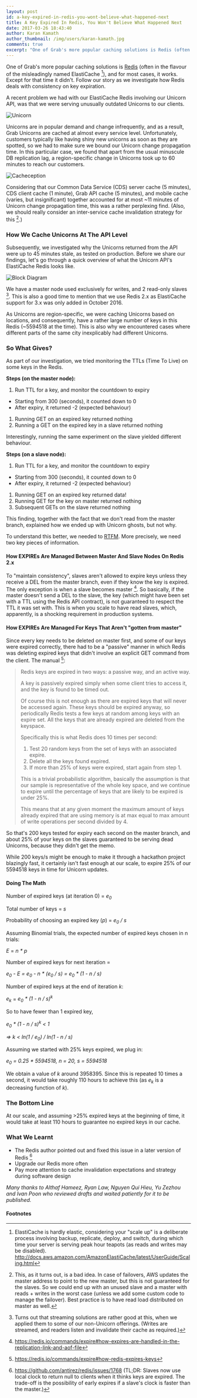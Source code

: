 ```yaml
---
layout: post
id: a-key-expired-in-redis-you-wont-believe-what-happened-next
title: A Key Expired In Redis, You Won't Believe What Happened Next
date: 2017-03-26 18:43:40
author: Karan Kamath
author_thumbnail: /img/users/karan-kamath.jpg
comments: true
excerpt: "One of Grab's more popular caching solutions is Redis (often in the flavour of the misleadingly named ElastiCache), and for most cases, it works. Except for that time it didn't. Follow our story as we investigate how Redis deals with consistency on key expiration."
---
```


One of Grab's more popular caching solutions is [Redis](https://redis.io/) (often in the flavour of the misleadingly named ElastiCache [^1]), and for most cases, it works. Except for that time it didn't. Follow our story as we investigate how Redis deals with consistency on key expiration.

A recent problem we had with our ElastiCache Redis involving our Unicorn API, was that we were serving unusually outdated Unicorns to our clients.

<div class="post-image-section">
  <img alt="Unicorn" src="/img/key-expired-in-redis/unicorn.png">
</div>

Unicorns are in popular demand and change infrequently, and as a result, Grab Unicorns are cached at almost every service level. Unfortunately, customers typically like having shiny new unicorns as soon as they are spotted, so we had to make sure we bound our Unicorn change propagation time. In this particular case, we found that apart from the usual minuscule DB replication lag, a region-specific change in Unicorns took up to 60 minutes to reach our customers.

<div class="post-image-section">
  <img alt="Cacheception" src="/img/key-expired-in-redis/cacheception.png">
</div>

Considering that our Common Data Service (CDS) server cache (5 minutes), CDS client cache (1 minute), Grab API cache (5 minutes), and mobile cache (varies, but insignificant) together accounted for at most ~11 minutes of Unicorn change propagation time, this was a rather perplexing find. (Also, we should really consider an inter-service cache invalidation strategy for this [^2].)

### How We Cache Unicorns At The API Level

Subsequently, we investigated why the Unicorns returned from the API were up to 45 minutes stale, as tested on production. Before we share our findings, let's go through a quick overview of what the Unicorn API's ElastiCache Redis looks like.

<div class="post-image-section">
  <img alt="Block Diagram" src="/img/key-expired-in-redis/block-diagram.png">
</div>

We have a master node used exclusively for writes, and 2 read-only slaves [^3]. This is also a good time to mention that we use Redis 2.x as ElastiCache support for 3.x was only added in October 2016.

As Unicorns are region-specific, we were caching Unicorns based on locations, and consequently, have a rather large number of keys in this Redis (~5594518 at the time). This is also why we encountered cases where different parts of the same city inexplicably had different Unicorns.

### So What Gives?

As part of our investigation, we tried monitoring the TTLs (Time To Live) on some keys in the Redis.

**Steps (on the master node):**

1. Run TTL for a key, and monitor the countdown to expiry
  * Starting from 300 (seconds), it counted down to 0
  * After expiry, it returned -2 (expected behaviour)
1. Running GET on an expired key returned nothing
1. Running a GET on the expired key in a slave returned nothing

Interestingly, running the same experiment on the slave yielded different behaviour.

**Steps (on a slave node):**

1. Run TTL for a key, and monitor the countdown to expiry
  * Starting from 300 (seconds), it counted down to 0
  * After expiry, it returned -2 (expected behaviour)
1. Running GET on an expired key returned data!
1. Running GET for the key on master returned nothing
1. Subsequent GETs on the slave returned nothing

This finding, together with the fact that we don't read from the master branch, explained how we ended up with Unicorn ghosts, but not why.

To understand this better, we needed to [RTFM](https://en.wikipedia.org/wiki/RTFM). More precisely, we need two key pieces of information.

#### How EXPIREs Are Managed Between Master And Slave Nodes On Redis 2.x

To "maintain consistency", slaves aren't allowed to expire keys unless they receive a DEL from the master branch, even if they know the key is expired. The only exception is when a slave becomes master [^4]. So basically, if the master doesn't send a DEL to the slave, the key (which might have been set with a TTL using the Redis API contract), is not guaranteed to respect the TTL it was set with. This is when you scale to have read slaves, which, apparently, is a shocking requirement in production systems.

#### How EXPIREs Are Managed For Keys That Aren't "gotten from master"

Since every key needs to be deleted on master first, and some of our keys were expired correctly, there had to be a "passive" manner in which Redis was deleting expired keys that didn't involve an explicit GET command from the client. The manual [^5]:

> Redis keys are expired in two ways: a passive way, and an active way.
>
> A key is passively expired simply when some client tries to access it, and the key is found to be timed out.
>
> Of course this is not enough as there are expired keys that will never be accessed again. These keys should be expired anyway, so periodically Redis tests a few keys at random among keys with an expire set. All the keys that are already expired are deleted from the keyspace.
>
> Specifically this is what Redis does 10 times per second:
>
> 1. Test 20 random keys from the set of keys with an associated expire.
> 2. Delete all the keys found expired.
> 3. If more than 25% of keys were expired, start again from step 1.
>
> This is a trivial probabilistic algorithm, basically the assumption is that our sample is representative of the whole key space, and we continue to expire until the percentage of keys that are likely to be expired is under 25%.
>
> This means that at any given moment the maximum amount of keys already expired that are using memory is at max equal to max amount of write operations per second divided by 4.

So that's 200 keys tested for expiry each second on the master branch, and about 25% of your keys on the slaves guaranteed to be serving dead Unicorns, because they didn't get the memo.

While 200 keys/s might be enough to make it through a hackathon project blazingly fast, it certainly isn't fast enough at our scale, to expire 25% of our 5594518 keys in time for Unicorn updates.

#### Doing The Math

Number of expired keys (at iteration 0) = *e<sub>0</sub>*

Total number of keys = *s*

Probability of choosing an expired key (*p*) = *e<sub>0</sub> / s*

Assuming Binomial trials, the expected number of expired keys chosen in n trials:

*E* = *n * p*

Number of expired keys for next iteration =

*e<sub>0</sub> - E = e<sub>0</sub> - n * (e<sub>0</sub> / s) = e<sub>0</sub> * (1 - n / s)*

Number of expired keys at the end of iteration *k*:

*e<sub>k</sub>* = *e<sub>0</sub> * (1 - n / s)<sup>k</sup>*

So to have fewer than 1 expired key,

*e<sub>0</sub> * (1 - n / s)<sup>k</sup> < 1*

*=> k < ln(1 / e<sub>0</sub>) / ln(1 - n / s)*

Assuming we started with 25% keys expired, we plug in:

 *e<sub>0</sub> = 0.25 * 5594518, n = 20, s = 5594518*

We obtain a value of *k* around 3958395. Since this is repeated 10 times a second, it would take roughly 110 hours to achieve this (as *e<sub>k</sub>* is a decreasing function of *k*).

### The Bottom Line

At our scale, and assuming >25% expired keys at the beginning of time, it would take at least 110 hours to guarantee no expired keys in our cache.

### What We Learnt

- The Redis author pointed out and fixed this issue in a later version of Redis [^6]
- Upgrade our Redis more often
- Pay more attention to cache invalidation expectations and strategy during software design

*Many thanks to Althaf Hameez, Ryan Law, Nguyen Qui Hieu, Yu Zezhou and Ivan Poon who reviewed drafts and waited patiently for it to be published.*

#### Footnotes

[^1]: ElastiCache is hardly elastic, considering your "scale up" is a deliberate process involving backup, replicate, deploy, and switch, during which time your server is serving peak hour teapots (as reads and writes may be disabled). <http://docs.aws.amazon.com/AmazonElastiCache/latest/UserGuide/Scaling.html>
[^2]: This, as it turns out, is a bad idea. In case of failovers, AWS updates the master address to point to the new master, but this is not guaranteed for the slaves. So we could end up with an unused slave and a master with reads + writes in the worst case (unless we add some custom code to manage the failover).  Best practice is to have read load distributed on master as well.
[^3]: Turns out that streaming solutions are rather good at this, when we applied them to some of our non-Unicorn offerings. (Writes are streamed, and readers listen and invalidate their cache as required.)
[^4]: <https://redis.io/commands/expire#how-expires-are-handled-in-the-replication-link-and-aof-file>
[^5]: <https://redis.io/commands/expire#how-redis-expires-keys>
[^6]: <https://github.com/antirez/redis/issues/1768> (TL;DR: Slaves now use local clock to return null to clients when it thinks keys are expired. The trade-off is the possibility of early expires if a slave's clock is faster than the master.)
